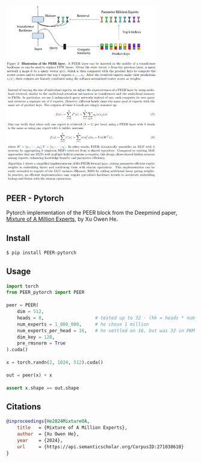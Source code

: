 <img src="./peer.png" width="400px"></img>

<img src="./peer2.png" width="400px"></img>

## PEER - Pytorch

Pytorch implementation of the PEER block from the Deepmind paper, <a href="https://arxiv.org/abs/2407.04153">Mixture of A Million Experts</a>, by Xu Owen He.

## Install

```bash
$ pip install PEER-pytorch
```

## Usage

```python
import torch
from PEER_pytorch import PEER

peer = PEER(
    dim = 512,
    heads = 8,                   # tested up to 32 - (hk = heads * num_experts_per_head (16))
    num_experts = 1_000_000,     # he chose 1 million
    num_experts_per_head = 16,   # he settled on 16, but was 32 in PKM paper
    dim_key = 128,
    pre_rmsnorm = True
).cuda()

x = torch.randn(2, 1024, 512).cuda()

out = peer(x) + x

assert x.shape == out.shape
```

## Citations

```bibtex
@inproceedings{He2024MixtureOA,
    title   = {Mixture of A Million Experts},
    author  = {Xu Owen He},
    year    = {2024},
    url     = {https://api.semanticscholar.org/CorpusID:271038610}
}
```
